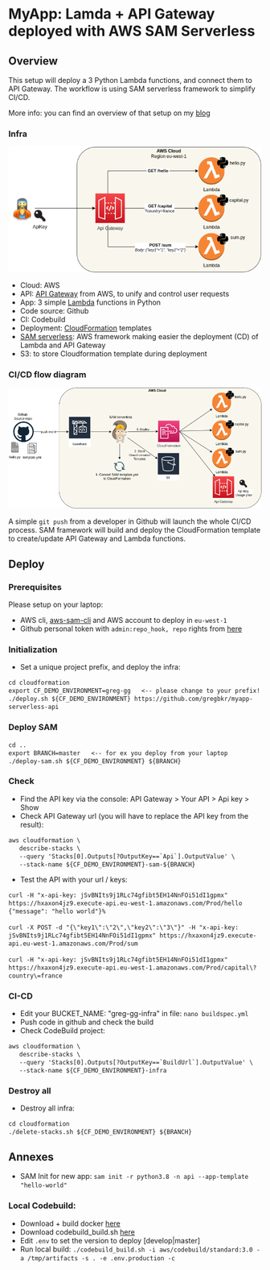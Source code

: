 # MyApp: Lamda + API Gateway deployed with AWS SAM Serverless

## Overview
This setup will deploy a 3 Python Lambda functions, and connect them to API Gateway.
The workflow is using SAM serverless framework to simplify CI/CD.

More info: you can find an overview of that setup on my [blog](https://greg.satoshi.tech/sam-serverless)

### Infra
![Infra](./.github/images/myapp-api-infra.png)

- Cloud: AWS
- API: [API Gateway](https://aws.amazon.com/api-gateway) from AWS, to unify and control user requests
- App: 3 simple [Lambda](https://aws.amazon.com/lambda/) functions in Python
- Code source: Github
- CI: Codebuild
- Deployment: [CloudFormation](https://aws.amazon.com/cloudformation) templates
- [SAM serverless](https://aws.amazon.com/serverless/sam): AWS framework making easier the deployment (CD) of Lambda and API Gateway
- S3: to store Cloudformation template during deployment

### CI/CD flow diagram

![CI/CD](./.github/images/myapp-api-cicd.png)

A simple `git push` from a developer in Github will launch the whole CI/CD process. SAM framework will build and deploy the CloudFormation template to create/update API Gateway and Lambda functions.

## Deploy

### Prerequisites
Please setup on your laptop:
- AWS cli, [aws-sam-cli](https://docs.aws.amazon.com/serverless-application-model/latest/developerguide/serverless-sam-cli-install.html) and AWS account to deploy in `eu-west-1`
- Github personal token with `admin:repo_hook, repo` rights from [here](https://github.com/settings/tokens)

### Initialization
- Set a unique project prefix, and deploy the infra:
```
cd cloudformation
export CF_DEMO_ENVIRONMENT=greg-gg   <-- please change to your prefix!
./deploy.sh ${CF_DEMO_ENVIRONMENT} https://github.com/gregbkr/myapp-serverless-api
```

### Deploy SAM
```
cd ..
export BRANCH=master   <-- for ex you deploy from your laptop
./deploy-sam.sh ${CF_DEMO_ENVIRONMENT} ${BRANCH}
```

### Check
- Find the API key via the console: API Gateway > Your API > Api key > Show
- Check API Gateway url (you will have to replace the API key from the result): 
```
aws cloudformation \
   describe-stacks \
   --query 'Stacks[0].Outputs[?OutputKey==`Api`].OutputValue' \
   --stack-name ${CF_DEMO_ENVIRONMENT}-sam-${BRANCH}
```
- Test the API with your url / keys: 
```
curl -H "x-api-key: jSvBNIts9j1RLc74gfibt5EH14NnFOi51dI1gpmx" https://hxaxon4jz9.execute-api.eu-west-1.amazonaws.com/Prod/hello
{"message": "hello world"}%

curl -X POST -d "{\"key1\":\"2\",\"key2\":\"3\"}" -H "x-api-key: jSvBNIts9j1RLc74gfibt5EH14NnFOi51dI1gpmx" https://hxaxon4jz9.execute-api.eu-west-1.amazonaws.com/Prod/sum

curl -H "x-api-key: jSvBNIts9j1RLc74gfibt5EH14NnFOi51dI1gpmx" https://hxaxon4jz9.execute-api.eu-west-1.amazonaws.com/Prod/capital\?country\=france
```

### CI-CD
- Edit your BUCKET_NAME: "greg-gg-infra" in file: `nano buildspec.yml` 
- Push code in github and check the build
- Check CodeBuild project:
```
aws cloudformation \
   describe-stacks \
   --query 'Stacks[0].Outputs[?OutputKey==`BuildUrl`].OutputValue' \
   --stack-name ${CF_DEMO_ENVIRONMENT}-infra
```

### Destroy all
- Destroy all infra: 
```
cd cloudformation
./delete-stacks.sh ${CF_DEMO_ENVIRONMENT} ${BRANCH}
```

## Annexes
- SAM Init for new app: `sam init -r python3.8 -n api --app-template "hello-world"`

### Local Codebuild: 
- Download + build docker [here](https://github.com/aws/aws-codebuild-docker-images/tree/master/ubuntu/standard/3.0)
- Download codebuild_build.sh [here](https://github.com/aws/aws-codebuild-docker-images/blob/master/local_builds/codebuild_build.sh)
- Edit `.env` to set the version to deploy [develop|master]
- Run local build: `./codebuild_build.sh -i aws/codebuild/standard:3.0 -a /tmp/artifacts -s . -e .env.production -c`
